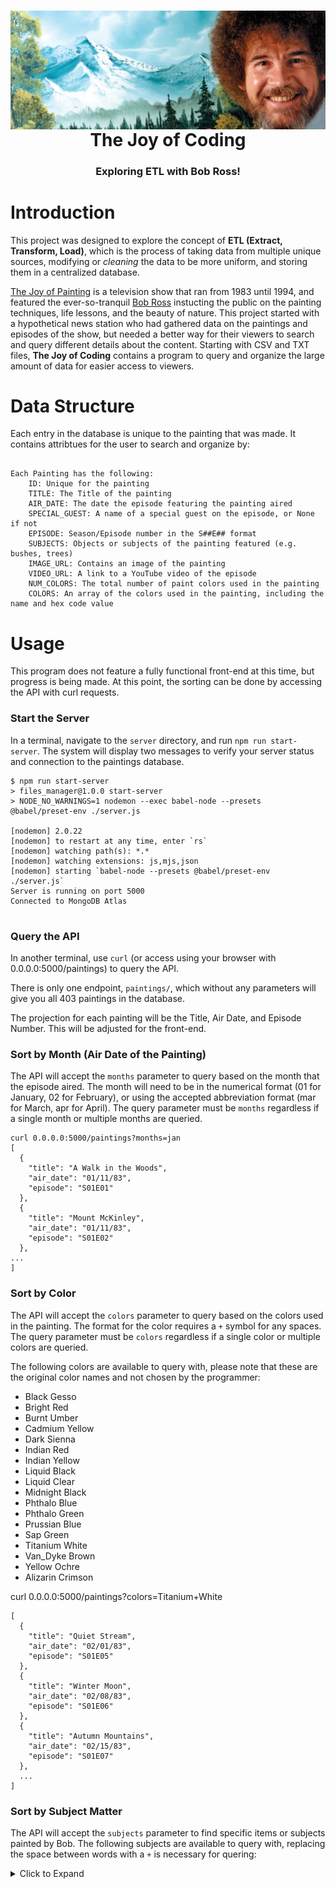   <h1 align="center">
  <img src="./assets/bob-ross-banner.jpeg" align="center">
   The Joy of Coding</h1>
  <h3 align="center">Exploring ETL with Bob Ross!</h2>


# Introduction

This project was designed to explore the concept of **ETL (Extract, Transform, Load)**, which is the process of taking data from multiple unique sources, modifying or *cleaning* the data to be more uniform, and storing them in a centralized database.

[The Joy of Painting](https://en.wikipedia.org/wiki/The_Joy_of_Painting) is a television show that ran from 1983 until 1994, and featured the ever-so-tranquil [Bob Ross](https://en.wikipedia.org/wiki/Bob_Ross) instucting the public on the painting techniques, life lessons, and the beauty of nature. This project started with a hypothetical news station who had gathered data on the paintings and episodes of the show, but needed a better way for their viewers to search and query different details about the content. Starting with CSV and TXT files, **The Joy of Coding** contains a program to query and organize the large amount of data for easier access to viewers. 

# Data Structure

Each entry in the database is unique to the painting that was made. It contains attribtues for the user to search and organize by:
```

Each Painting has the following:
    ID: Unique for the painting
    TITLE: The Title of the painting
    AIR_DATE: The date the episode featuring the painting aired
    SPECIAL_GUEST: A name of a special guest on the episode, or None if not
    EPISODE: Season/Episode number in the S##E## format
    SUBJECTS: Objects or subjects of the painting featured (e.g. bushes, trees)
    IMAGE_URL: Contains an image of the painting
    VIDEO_URL: A link to a YouTube video of the episode
    NUM_COLORS: The total number of paint colors used in the painting
    COLORS: An array of the colors used in the painting, including the name and hex code value
```


# Usage

This program does not feature a fully functional front-end at this time, but progress is being made. At this point, the sorting can be done by accessing the API with curl requests.

### Start the Server
In a terminal, navigate to the `server` directory, and run `npm run start-server`. The system will display two messages to verify your server status and connection to the paintings database.

```
$ npm run start-server
> files_manager@1.0.0 start-server
> NODE_NO_WARNINGS=1 nodemon --exec babel-node --presets @babel/preset-env ./server.js

[nodemon] 2.0.22
[nodemon] to restart at any time, enter `rs`
[nodemon] watching path(s): *.*
[nodemon] watching extensions: js,mjs,json
[nodemon] starting `babel-node --presets @babel/preset-env ./server.js`
Server is running on port 5000
Connected to MongoDB Atlas


```
### Query the API
In another terminal, use `curl` (or access using your browser with 0.0.0.0:5000/paintings) to query the API. 

There is only one endpoint, `paintings/`, which without any parameters will give you all 403 paintings in the database.

The projection for each painting will be the Title, Air Date, and Episode Number. This will be adjusted for the front-end.


### Sort by Month (Air Date of the Painting)

The API will accept the `months` parameter to query based on the month that the episode aired. The month will need to be in the numerical format (01 for January, 02 for February), or using the accepted abbreviation format (mar for March, apr for April). The query parameter must be `months` regardless if a single month or multiple months are queried.

```
curl 0.0.0.0:5000/paintings?months=jan
[
  {
    "title": "A Walk in the Woods",
    "air_date": "01/11/83",
    "episode": "S01E01"
  },
  {
    "title": "Mount McKinley",
    "air_date": "01/11/83",
    "episode": "S01E02"
  },
...
]
```

### Sort by Color

The API will accept the `colors` parameter to query based on the colors used in the painting. The format for the color requires a `+` symbol for any spaces. The query parameter must be `colors` regardless if a single color or multiple colors are queried.

The following colors are available to query with, please note that these are the original color names and not chosen by the programmer:
- Black Gesso
- Bright Red
- Burnt Umber
- Cadmium Yellow
- Dark Sienna
- Indian Red
- Indian Yellow
- Liquid Black
- Liquid Clear
- Midnight Black
- Phthalo Blue
- Phthalo Green
- Prussian Blue
- Sap Green
- Titanium White
- Van_Dyke Brown
- Yellow Ochre
- Alizarin Crimson

curl 0.0.0.0:5000/paintings?colors=Titanium+White
```
[
  {
    "title": "Quiet Stream",
    "air_date": "02/01/83",
    "episode": "S01E05"
  },
  {
    "title": "Winter Moon",
    "air_date": "02/08/83",
    "episode": "S01E06"
  },
  {
    "title": "Autumn Mountains",
    "air_date": "02/15/83",
    "episode": "S01E07"
  },
  ...
]
```

### Sort by Subject Matter

The API will accept the `subjects` parameter to find specific items or subjects painted by Bob. The following subjects are available to query with, replacing the space between words with a `+` is necessary for quering:

<details>
<summary>Click to Expand</summary>
<br>
- Apple Frame
- Aurora Borealis
- Barn
- Beach
- Boat
- Bridge
- Building
- Bushes
- Cabin
- Cactus
- Circle Frame
- Cirrus
- Cliff
- Clouds
- Conifer
- Cumulus
- Deciduous
- Diane Andre
- Dock
- Double Oval Frame
- Farm
- Fence
- Fire
- Florida Frame
- Flowers
- Fog
- Framed
- Grass
- Guest
- Half Circle Frame
- Half Oval Frame
- Hills
- Lake
- Lakes
- Lighthouse
- Mill
- Moon
- Mountain
- Mountains
- Night
- Ocean
- Oval Frame
- Palm Trees
- Path
- Person
- Portrait
- Rectangle 3D Frame
- Rectangular Frame
- River
- Rocks
- Seashell Frame
- Snow
- Snowy Mountain
- Split Frame
- Steve Ross
- Structure
- Sun
- Tomb Frame
- Tree
- Trees
- Triple Frame
- Waterfall
- Waves
- Windmill
- Window Frame
- Winter
- Wood Framed
</details>












